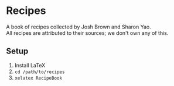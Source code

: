 # Recipes

A book of recipes collected by Josh Brown and Sharon Yao.  
All recipes are attributed to their sources; we don't own any of this.

## Setup

1. Install LaTeX
2. `cd /path/to/recipes`
3. `xelatex RecipeBook`
